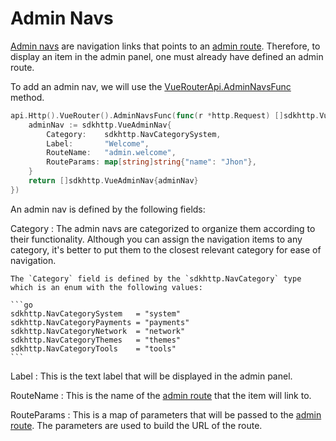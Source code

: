 # Admin Navs

[Admin navs](../api/http-api.md#adminnavitem) are navigation links that points to an [admin route](./routes-and-links.md#admin-routes). Therefore, to display an item in the admin panel, one must already have defined an admin route.

To add an admin nav, we will use the [VueRouterApi.AdminNavsFunc](../api/vue-router-api.md#adminnavsfunc) method.

```go
api.Http().VueRouter().AdminNavsFunc(func(r *http.Request) []sdkhttp.VueAdminNav {
    adminNav := sdkhttp.VueAdminNav{
        Category:    sdkhttp.NavCategorySystem,
        Label:       "Welcome",
        RouteName:   "admin.welcome",
        RouteParams: map[string]string{"name": "Jhon"},
    }
    return []sdkhttp.VueAdminNav{adminNav}
})
```

An admin nav is defined by the following fields:

Category
:   The admin navs are categorized to organize them according to their functionality. Although you can assign the navigation items to any category, it's better to put them to the closest relevant category for ease of navigation.

    The `Category` field is defined by the `sdkhttp.NavCategory` type which is an enum with the following values:

    ```go
    sdkhttp.NavCategorySystem   = "system"
    sdkhttp.NavCategoryPayments = "payments"
    sdkhttp.NavCategoryNetwork  = "network"
    sdkhttp.NavCategoryThemes   = "themes"
    sdkhttp.NavCategoryTools    = "tools"
    ```

Label
:   This is the text label that will be displayed in the admin panel.

RouteName
:   This is the name of the [admin route](./routes-and-links.md#admin-routes) that the item will link to.

RouteParams
:   This is a map of parameters that will be passed to the [admin route](./routes-and-links.md#admin-routes). The parameters are used to build the URL of the route.
